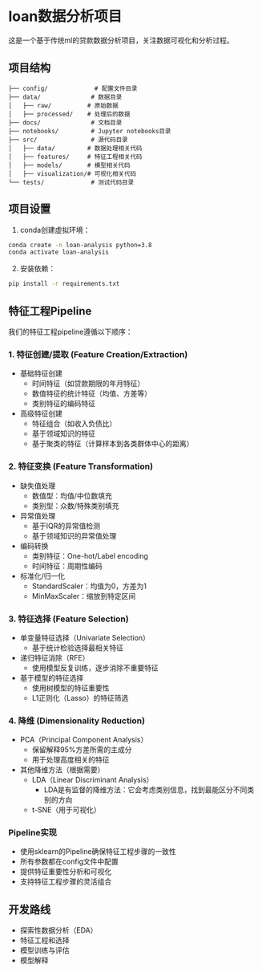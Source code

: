 # loan数据分析项目

这是一个基于传统ml的贷款数据分析项目，关注数据可视化和分析过程。

## 项目结构

```
├── config/             # 配置文件目录
├── data/              # 数据目录
│   ├── raw/          # 原始数据
│   ├── processed/    # 处理后的数据
├── docs/              # 文档目录
├── notebooks/         # Jupyter notebooks目录
├── src/               # 源代码目录
│   ├── data/         # 数据处理相关代码
│   ├── features/     # 特征工程相关代码
│   ├── models/       # 模型相关代码
│   ├── visualization/# 可视化相关代码
└── tests/             # 测试代码目录
```

## 项目设置

1. conda创建虚拟环境：
```bash
conda create -n loan-analysis python=3.8
conda activate loan-analysis
```

2. 安装依赖：
```bash
pip install -r requirements.txt
```

## 特征工程Pipeline

我们的特征工程pipeline遵循以下顺序：

### 1. 特征创建/提取 (Feature Creation/Extraction)
- 基础特征创建
  - 时间特征（如贷款期限的年月特征）
  - 数值特征的统计特征（均值、方差等）
  - 类别特征的编码特征
- 高级特征创建
  - 特征组合（如收入负债比）
  - 基于领域知识的特征
  - 基于聚类的特征（计算样本到各类群体中心的距离）

### 2. 特征变换 (Feature Transformation)
- 缺失值处理
  - 数值型：均值/中位数填充
  - 类别型：众数/特殊类别填充
- 异常值处理
  - 基于IQR的异常值检测
  - 基于领域知识的异常值处理
- 编码转换
  - 类别特征：One-hot/Label encoding
  - 时间特征：周期性编码
- 标准化/归一化
  - StandardScaler：均值为0，方差为1
  - MinMaxScaler：缩放到特定区间

### 3. 特征选择 (Feature Selection)
- 单变量特征选择（Univariate Selection）
  - 基于统计检验选择最相关特征
- 递归特征消除（RFE）
  - 使用模型反复训练，逐步消除不重要特征
- 基于模型的特征选择
  - 使用树模型的特征重要性
  - L1正则化（Lasso）的特征筛选

### 4. 降维 (Dimensionality Reduction)
- PCA（Principal Component Analysis）
  - 保留解释95%方差所需的主成分
  - 用于处理高度相关的特征
- 其他降维方法（根据需要）
  - LDA（Linear Discriminant Analysis）
    - LDA是有监督的降维方法：它会考虑类别信息，找到最能区分不同类别的方向
  - t-SNE（用于可视化）

### Pipeline实现
- 使用sklearn的Pipeline确保特征工程步骤的一致性
- 所有参数都在config文件中配置
- 提供特征重要性分析和可视化
- 支持特征工程步骤的灵活组合

## 开发路线

- 探索性数据分析（EDA）
- 特征工程和选择
- 模型训练与评估
- 模型解释
